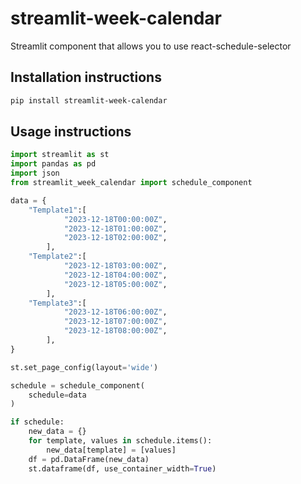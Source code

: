 # streamlit-week-calendar

Streamlit component that allows you to use react-schedule-selector

## Installation instructions

```sh
pip install streamlit-week-calendar
```

## Usage instructions

```python
import streamlit as st
import pandas as pd
import json
from streamlit_week_calendar import schedule_component

data = {
    "Template1":[
            "2023-12-18T00:00:00Z",
            "2023-12-18T01:00:00Z",
            "2023-12-18T02:00:00Z",
        ],
    "Template2":[
            "2023-12-18T03:00:00Z",
            "2023-12-18T04:00:00Z",
            "2023-12-18T05:00:00Z",
        ],
    "Template3":[
            "2023-12-18T06:00:00Z",
            "2023-12-18T07:00:00Z",
            "2023-12-18T08:00:00Z",
        ],
}

st.set_page_config(layout='wide')

schedule = schedule_component(
    schedule=data
)

if schedule:
    new_data = {}
    for template, values in schedule.items():
        new_data[template] = [values]
    df = pd.DataFrame(new_data)
    st.dataframe(df, use_container_width=True)
```